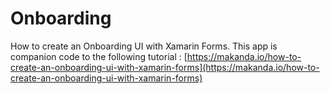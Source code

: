 # Onboarding
How to create an Onboarding UI with Xamarin Forms.
This app is companion code to the following tutorial :
[https://makanda.io/how-to-create-an-onboarding-ui-with-xamarin-forms](https://makanda.io/how-to-create-an-onboarding-ui-with-xamarin-forms)

